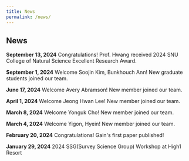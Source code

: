 ```yaml
---
title: News
permalink: /news/
---
```


## **News**

**September 13, 2024**
Congratulations! Prof. Hwang received 2024 SNU College of Natural Science Excellent Research Award. 

**September 1, 2024**
Welcome Soojin Kim, Bunkhouch Ann! New graduate students joined our team.

**June 17, 2024**
Welcome Avery Abramson! New member joined our team.

**April 1, 2024**
Welcome Jeong Hwan Lee! New member joined our team.

**March 8, 2024**
Welcome Yonguk Cho! New member joined our team.

**March 4, 2024**
Welcome Yigon, Hyein! New member joined our team.

**February 20, 2024**
Congratulations! Gain's first paper published!

**January 29, 2024**
2024 SSG(Survey Science Group) Workshop at High1 Resort
